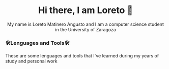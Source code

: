 
 <h1 align="center">Hi there, I am Loreto 💖</h1> 
  
 <p align="center">My name is Loreto Matinero Angusto and I am a computer science student in the University of Zaragoza</p> 

<h3 aling="left"> 🛠️Lenguages and Tools🛠️ </h3>
These are some lenguages and tools that I've learned during my years of study and personal work
 
